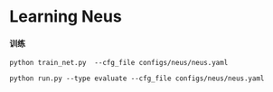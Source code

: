 # Learning Neus

#### 训练

```
python train_net.py  --cfg_file configs/neus/neus.yaml
```

```
python run.py --type evaluate --cfg_file configs/neus/neus.yaml
```
